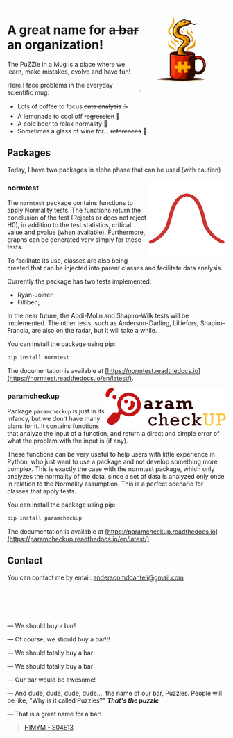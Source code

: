 <img src="https://raw.githubusercontent.com/puzzle-in-a-mug/.github/main/logo.png" width=200 align="right" />

# A great name for ~~a bar~~ an organization!

The PuZZle in a Mug is a place where we learn, make mistakes, evolve and have fun!

Here I face problems in the everyday scientific mug:

- Lots of coffee to focus ~~data analysis~~ ☕ 
- A lemonade to cool off ~~regression~~ 🍋
- A cold beer to relax ~~normality~~ 🍺
- Sometimes a glass of wine for... ~~references~~ 🍷


## Packages

Today, I have two packages in alpha phase that can be used (with caution)

<img src="https://raw.githubusercontent.com/puzzle-in-a-mug/normtest/main/docs/_static/favicon-180x180.png" align="right" />

### normtest


The `normtest` package contains functions to apply Normality tests. The functions return the conclusion of the test (Rejects or does not reject H0), in addition to the test statistics, critical value and pvalue (when available). Furthermore, graphs can be generated very simply for these tests.

To facilitate its use, classes are also being created that can be injected into parent classes and facilitate data analysis.

Currently the package has two tests implemented:
- Ryan-Joiner;
- Filliben;

In the near future, the Abdi-Molin and Shapiro-Wilk tests will be implemented. The other tests, such as Anderson-Darling, Lilliefors, Shapiro–Francia, are also on the radar, but it will take a while.

You can install the package using pip:

```python
pip install normtest
```

The documentation is available at [https://normtest.readthedocs.io](https://normtest.readthedocs.io/en/latest/).


<img src="https://raw.githubusercontent.com/puzzle-in-a-mug/paramcheckup/main/docs/_static/logo.png" align="right" />

### paramcheckup

Package `paramcheckup` is just in its infancy, but we don't have many plans for it. It contains functions that analyze the input of a function, and return a direct and simple error of what the problem with the input is (if any).

These functions can be very useful to help users with little experience in Python, who just want to use a package and not develop something more complex. This is exactly the case with the normtest package, which only analyzes the normality of the data, since a set of data is analyzed only once in relation to the Normality assumption. This is a perfect scenario for classes that apply tests.

You can install the package using pip:

```python
pip install paramcheckup
```

The documentation is available at [https://paramcheckup.readthedocs.io](https://paramcheckup.readthedocs.io/en/latest/).

<!--

**Here are some ideas to get you started:**

🙋‍♀️ A short introduction - what is your organization all about?
🌈 Contribution guidelines - how can the community get involved?
👩‍💻 Useful resources - where can the community find your docs? Is there anything else the community should know?
🍿 Fun facts - what does your team eat for breakfast?
🧙 Remember, you can do mighty things with the power of [Markdown](https://docs.github.com/github/writing-on-github/getting-started-with-writing-and-formatting-on-github/basic-writing-and-formatting-syntax)
-->

## Contact

You can contact me by email: andersonmdcanteli@gmail.com

<br>
<br>
<br>

## 

&mdash;  We should buy a bar!

&mdash;  Of course, we should buy a bar!!!

&mdash;  We should totally buy a bar

&mdash;  We should totally buy a bar

&mdash;  Our bar would be awesome!

&mdash; And dude, dude, dude, dude.... the name of our bar, Puzzles. People will be like, "Why is it called Puzzles?" ***That's the puzzle***

&mdash;  That is a great name for a bar!


> [HIMYM - S04E13](https://www.youtube.com/watch?v=aXlaUr5k6Fs)